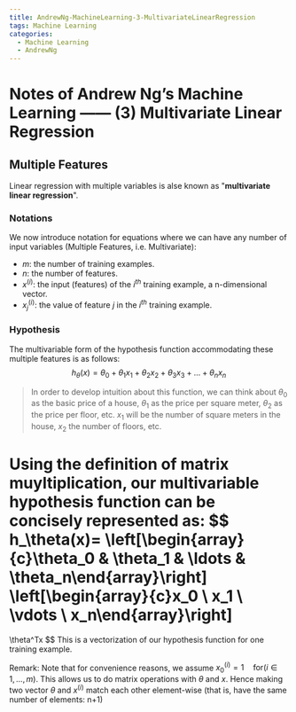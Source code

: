 ```yaml
---
title: AndrewNg-MachineLearning-3-MultivariateLinearRegression
tags: Machine Learning
categories:
  - Machine Learning
  - AndrewNg
---
```


# Notes of Andrew Ng’s Machine Learning —— (3) Multivariate Linear Regression

## Multiple Features

Linear regression with multiple variables is alse known as "**multivariate linear regression**".

### Notations

We now introduce notation for equations where we can have any number of input variables (Multiple Features, i.e. Multivariate):

- $m$: the number of training examples.
- $n$: the number of features.
- $x^{(i)}$: the input (features) of the $i^{th}$ training example, a n-dimensional vector.
- $x^{(i)}_j$: the value of feature $j$ in the $i^{th}$ training example.  

### Hypothesis

The multivariable form of the hypothesis function accommodating these multiple features is as follows:
$$
h_\theta(x)=\theta_0+\theta_1x_1+\theta_2x_2+\theta_3x_3+ ... + \theta_nx_n
$$

> In order to develop intuition about this function, we can think about $\theta_0$ as the basic price of a house, $\theta_1$ as the price per square meter, $\theta_2$ as the price per floor, etc. $x_1$ will be the number of square meters in the house, $x_2$ the number of floors, etc.

Using the definition of matrix muyltiplication, our multivariable hypothesis function can be concisely represented as:
$$
h_\theta(x)=
\left[\begin{array}{c}\theta_0 & \theta_1 & \ldots & \theta_n\end{array}\right]
\left[\begin{array}{c}x_0 \\ x_1 \\ \vdots \\ x_n\end{array}\right]
=
\theta^Tx
$$
This is a vectorization of our hypothesis function for one training example.

Remark: Note that for convenience reasons, we assume $x^{(i)}_0=1 \quad \textrm{for($i \in 1, ...,m$)}$. This allows us to do matrix operations with $\theta$ and $x$. Hence making two vector $\theta$ and $x^{(i)}$ match each other element-wise (that is, have the same number of elements: n+1)